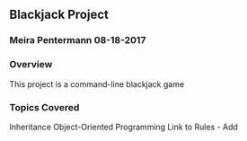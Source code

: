 ## Blackjack Project

### Meira Pentermann 08-18-2017

### Overview
This project is a command-line blackjack game

### Topics Covered
Inheritance
Object-Oriented Programming
Link to Rules - Add
